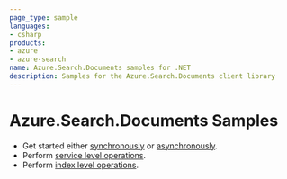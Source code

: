 ```yaml
---
page_type: sample
languages:
- csharp
products:
- azure
- azure-search
name: Azure.Search.Documents samples for .NET
description: Samples for the Azure.Search.Documents client library
---
```


# Azure.Search.Documents Samples

- Get started either [synchronously](https://github.com/Azure/azure-sdk-for-net/blob/master/sdk/search/Azure.Search.Documents/samples/Sample01a_HelloWorld.md) or [asynchronously](Sample01b_HelloWorldAsync.md).
- Perform [service level operations](https://github.com/Azure/azure-sdk-for-net/blob/master/sdk/search/Azure.Search.Documents/samples/Sample02_Service.md).
- Perform [index level operations](https://github.com/Azure/azure-sdk-for-net/blob/master/sdk/search/Azure.Search.Documents/samples/Sample03_Index.md).

